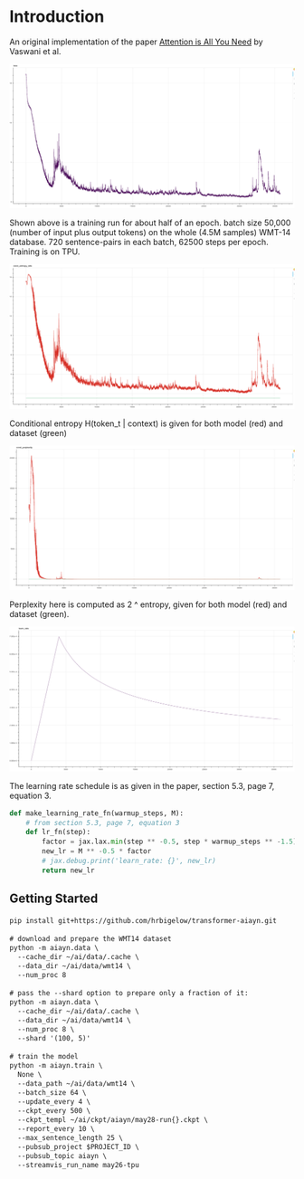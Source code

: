 # Introduction

An original implementation of the paper [Attention is All You
Need](https://arxiv.org/pdf/1706.03762.pdf) by Vaswani et al.

![Loss (Conditional KL-Divergence in bits](assets/jul8-loss-35k.png)

Shown above is a training run for about half of an epoch.  batch size 50,000 (number
of input plus output tokens) on the whole (4.5M samples) WMT-14 database.  720
sentence-pairs in each batch, 62500 steps per epoch. Training is on TPU.

![Entropy in bits](assets/jul8-cond-entropy-bits-35k.png)

Conditional entropy H(token_t | context) is given for both model (red) and dataset
(green)

![Perplexity](assets/jul8-cond-perplexity-35k.png)

Perplexity here is computed as 2 ^ entropy, given for both model (red) and dataset
(green).

![Learning rate](assets/jul8-learn-rate-35k.png)

The learning rate schedule is as given in the paper, section 5.3, page 7, equation 3.

```python
def make_learning_rate_fn(warmup_steps, M):
    # from section 5.3, page 7, equation 3
    def lr_fn(step):
        factor = jax.lax.min(step ** -0.5, step * warmup_steps ** -1.5)
        new_lr = M ** -0.5 * factor
        # jax.debug.print('learn_rate: {}', new_lr)
        return new_lr
```



## Getting Started

    pip install git+https://github.com/hrbigelow/transformer-aiayn.git

    # download and prepare the WMT14 dataset
    python -m aiayn.data \
      --cache_dir ~/ai/data/.cache \
      --data_dir ~/ai/data/wmt14 \
      --num_proc 8

    # pass the --shard option to prepare only a fraction of it:
    python -m aiayn.data \
      --cache_dir ~/ai/data/.cache \
      --data_dir ~/ai/data/wmt14 \
      --num_proc 8 \
      --shard '(100, 5)'

    # train the model
    python -m aiayn.train \
      None \
      --data_path ~/ai/data/wmt14 \
      --batch_size 64 \
      --update_every 4 \
      --ckpt_every 500 \
      --ckpt_templ ~/ai/ckpt/aiayn/may28-run{}.ckpt \
      --report_every 10 \
      --max_sentence_length 25 \
      --pubsub_project $PROJECT_ID \
      --pubsub_topic aiayn \
      --streamvis_run_name may26-tpu





